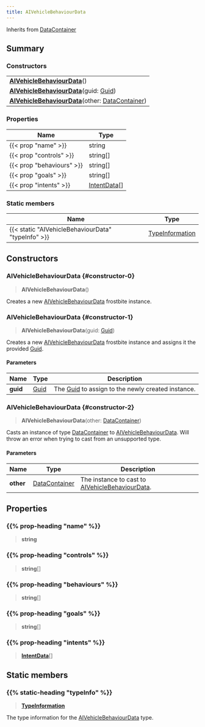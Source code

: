 ```yaml
---
title: AIVehicleBehaviourData
---
```


Inherits from [DataContainer](/vext/ref/shared/type/datacontainer)

## Summary

### Constructors

|  |
| --- |
| **[AIVehicleBehaviourData](#constructor-0)**() |
| **[AIVehicleBehaviourData](#constructor-1)**(guid: [Guid](/vext/ref/shared/type/guid)) |
| **[AIVehicleBehaviourData](#constructor-2)**(other: [DataContainer](/vext/ref/shared/type/datacontainer)) |

### Properties

| Name | Type |
| ---- | ---- |
| {{< prop "name" >}} | string |
| {{< prop "controls" >}} | string[] |
| {{< prop "behaviours" >}} | string[] |
| {{< prop "goals" >}} | string[] |
| {{< prop "intents" >}} | [IntentData](/vext/ref/fb/intentdata)[] |

### Static members

| Name | Type |
| ---- | ---- |
| {{< static "AIVehicleBehaviourData" "typeInfo" >}} | [TypeInformation](/vext/ref/shared/type/typeinformation) |

## Constructors

### AIVehicleBehaviourData {#constructor-0}

> **AIVehicleBehaviourData**()

Creates a new [AIVehicleBehaviourData](/vext/ref/fb/aivehiclebehaviourdata) frostbite instance.

### AIVehicleBehaviourData {#constructor-1}

> **AIVehicleBehaviourData**(guid: [Guid](/vext/ref/shared/type/guid))

Creates a new [AIVehicleBehaviourData](/vext/ref/fb/aivehiclebehaviourdata) frostbite instance and assigns it the provided [Guid](/vext/ref/shared/type/guid).

#### Parameters

| Name | Type | Description |
| ---- | ---- | ----------- |
| **guid** | [Guid](/vext/ref/shared/type/guid) | The [Guid](/vext/ref/shared/type/guid) to assign to the newly created instance. |

### AIVehicleBehaviourData {#constructor-2}

> **AIVehicleBehaviourData**(other: [DataContainer](/vext/ref/shared/type/datacontainer))

Casts an instance of type [DataContainer](/vext/ref/shared/type/datacontainer) to [AIVehicleBehaviourData](/vext/ref/fb/aivehiclebehaviourdata). Will throw an error when trying to cast from an unsupported type.

#### Parameters

| Name | Type | Description |
| ---- | ---- | ----------- |
| **other** | [DataContainer](/vext/ref/shared/type/datacontainer) | The instance to cast to [AIVehicleBehaviourData](/vext/ref/fb/aivehiclebehaviourdata). |

## Properties

### {{% prop-heading "name" %}}

> **string**

### {{% prop-heading "controls" %}}

> **string**[]

### {{% prop-heading "behaviours" %}}

> **string**[]

### {{% prop-heading "goals" %}}

> **string**[]

### {{% prop-heading "intents" %}}

> **[IntentData](/vext/ref/fb/intentdata)**[]

## Static members

### {{% static-heading "typeInfo" %}}

> **[TypeInformation](/vext/ref/shared/type/typeinformation)**

The type information for the [AIVehicleBehaviourData](/vext/ref/fb/aivehiclebehaviourdata) type.

